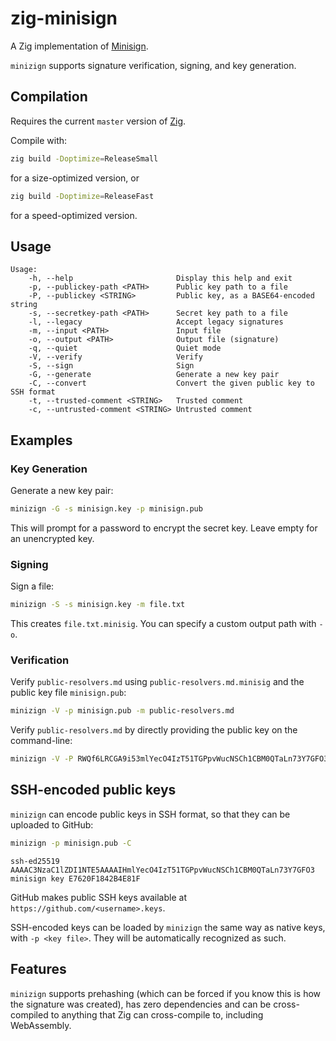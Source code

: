 # zig-minisign

A Zig implementation of [Minisign](https://jedisct1.github.io/minisign/).

`minizign` supports signature verification, signing, and key generation.

## Compilation

Requires the current `master` version of [Zig](https://ziglang.org).

Compile with:

```sh
zig build -Doptimize=ReleaseSmall
```

for a size-optimized version, or

```sh
zig build -Doptimize=ReleaseFast
```

for a speed-optimized version.

## Usage

```text
Usage:
    -h, --help                       Display this help and exit
    -p, --publickey-path <PATH>      Public key path to a file
    -P, --publickey <STRING>         Public key, as a BASE64-encoded string
    -s, --secretkey-path <PATH>      Secret key path to a file
    -l, --legacy                     Accept legacy signatures
    -m, --input <PATH>               Input file
    -o, --output <PATH>              Output file (signature)
    -q, --quiet                      Quiet mode
    -V, --verify                     Verify
    -S, --sign                       Sign
    -G, --generate                   Generate a new key pair
    -C, --convert                    Convert the given public key to SSH format
    -t, --trusted-comment <STRING>   Trusted comment
    -c, --untrusted-comment <STRING> Untrusted comment
```

## Examples

### Key Generation

Generate a new key pair:

```sh
minizign -G -s minisign.key -p minisign.pub
```

This will prompt for a password to encrypt the secret key. Leave empty for an unencrypted key.

### Signing

Sign a file:

```sh
minizign -S -s minisign.key -m file.txt
```

This creates `file.txt.minisig`. You can specify a custom output path with `-o`.

### Verification

Verify `public-resolvers.md` using `public-resolvers.md.minisig` and the public key file `minisign.pub`:

```sh
minizign -V -p minisign.pub -m public-resolvers.md
```

Verify `public-resolvers.md` by directly providing the public key on the command-line:

```sh
minizign -V -P RWQf6LRCGA9i53mlYecO4IzT51TGPpvWucNSCh1CBM0QTaLn73Y7GFO3 -m public-resolvers.md
```

## SSH-encoded public keys

`minizign` can encode public keys in SSH format, so that they can be uploaded to GitHub:

```sh
minizign -p minisign.pub -C
```

```text
ssh-ed25519 AAAAC3NzaC1lZDI1NTE5AAAAIHmlYecO4IzT51TGPpvWucNSCh1CBM0QTaLn73Y7GFO3 minisign key E7620F1842B4E81F
```

GitHub makes public SSH keys available at `https://github.com/<username>.keys`.

SSH-encoded keys can be loaded by `minizign` the same way as native keys, with `-p <key file>`. They will be automatically recognized as such.

## Features

`minizign` supports prehashing (which can be forced if you know this is how the signature was created), has zero dependencies and can be cross-compiled to anything that Zig can cross-compile to, including WebAssembly.
